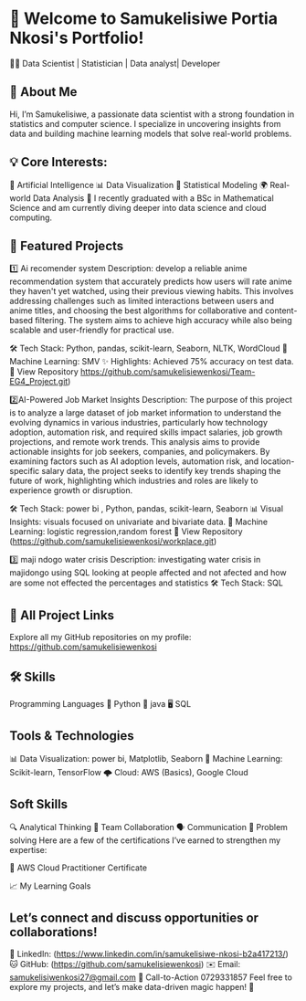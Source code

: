 # 🌟 Welcome to Samukelisiwe Portia Nkosi's Portfolio!
👩‍💻 Data Scientist | Statistician | Data analyst| Developer

## 👋 About Me
Hi, I’m Samukelisiwe, a passionate data scientist with a strong foundation in statistics and computer science. I specialize in uncovering insights from data and building machine learning models that solve real-world problems.

## 💡 Core Interests:

🧠 Artificial Intelligence
📊 Data Visualization
🧮 Statistical Modeling
🌍 Real-world Data Analysis
📘 I recently graduated with a BSc in Mathematical Science and am currently diving deeper into data science and cloud computing.

## 🌟 Featured Projects
1️⃣ Ai recomender system
Description: develop a reliable anime recommendation system that accurately predicts how users will rate anime they haven't yet watched, using their previous viewing habits. This involves addressing challenges such as limited interactions between users and anime titles, and choosing the best algorithms for collaborative and content-based filtering. The system aims to achieve high accuracy while also being scalable and user-friendly for practical use.

🛠️ Tech Stack: Python, pandas, scikit-learn, Seaborn, NLTK, WordCloud
🤖 Machine Learning: SMV 
✨ Highlights: Achieved 75% accuracy on test data.
📂 View Repository https://github.com/samukelisiewenkosi/Team-EG4_Project.git)

2️⃣AI-Powered Job Market Insights
Description: The purpose of this project is to analyze a large dataset of job market information to understand the evolving dynamics in various industries, particularly how technology adoption, automation risk, and required skills impact salaries, job growth projections, and remote work trends. This analysis aims to provide actionable insights for job seekers, companies, and policymakers. By examining factors such as AI adoption levels, automation risk, and location-specific salary data, the project seeks to identify key trends shaping the future of work, highlighting which industries and roles are likely to experience growth or disruption.

🛠️ Tech Stack: power bi , Python, pandas, scikit-learn, Seaborn
📊 Visual Insights: visuals focused on univariate and bivariate data.
🤖 Machine Learning: logistic regression,random forest
📂 View Repository (https://github.com/samukelisiewenkosi/workplace.git)

3️⃣ maji ndogo water crisis
Description: investigating water crisis in majidongo using SQL looking at people affected and not afected and how are some not effected the percentages and statistics
🛠️ Tech Stack: SQL

## 📂 All Project Links
Explore all my GitHub repositories on my profile:
https://github.com/samukelisiewenkosi

## 🛠️ Skills
Programming Languages
🐍 Python
🧮 java
🖥️ SQL

## Tools & Technologies
📊 Data Visualization: power bi, Matplotlib, Seaborn
🤖 Machine Learning: Scikit-learn, TensorFlow
🌩️ Cloud: AWS (Basics), Google Cloud

## Soft Skills
🔍 Analytical Thinking
🤝 Team Collaboration
🗣️ Communication
📜 Problem solving
Here are a few of the certifications I’ve earned to strengthen my expertise:

🏅 AWS Cloud Practitioner Certificate

📈 My Learning Goals

## Let’s connect and discuss opportunities or collaborations!

💼 LinkedIn: (https://www.linkedin.com/in/samukelisiwe-nkosi-b2a417213/)
🐱 GitHub: (https://github.com/samukelisiewenkosi)
✉️ Email: samukelisiwenkosi27@gmail.com
🌟 Call-to-Action 0729331857
Feel free to explore my projects, and let’s make data-driven magic happen! 🚀

